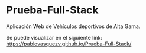 # Prueba-Full-Stack
Aplicación Web de Vehículos deportivos de Alta Gama.

Se puede visualizar en el siguiente link: https://pablovasquezv.github.io/Prueba-Full-Stack/
